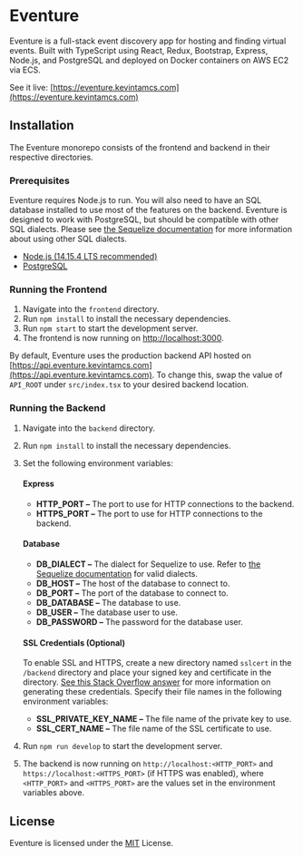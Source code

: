 # Eventure

Eventure is a full-stack event discovery app for hosting and finding virtual events. Built with TypeScript using React, Redux, Bootstrap, Express, Node.js, and PostgreSQL and deployed on Docker containers on AWS EC2 via ECS.

See it live: [https://eventure.kevintamcs.com](https://eventure.kevintamcs.com)

## Installation

The Eventure monorepo consists of the frontend and backend in their respective directories.

### Prerequisites

Eventure requires Node.js to run. You will also need to have an SQL database installed to use most of the features on the backend. Eventure is designed to work with PostgreSQL, but should be compatible with other SQL dialects. Please see [the Sequelize documentation](https://sequelize.org/master/manual/dialect-specific-things.html) for more information about using other SQL dialects. 

- [Node.js (14.15.4 LTS recommended)](https://nodejs.org/)
- [PostgreSQL](https://www.postgresql.org/)

### Running the Frontend
1. Navigate into the `frontend` directory.
2. Run `npm install` to install the necessary dependencies.
3. Run `npm start` to start the development server.
4. The frontend is now running on [http://localhost:3000](http://localhost:3000).

By default, Eventure uses the production backend API hosted on [https://api.eventure.kevintamcs.com](https://api.eventure.kevintamcs.com). To change this, swap the value of `API_ROOT` under `src/index.tsx` to your desired backend location.

### Running the Backend
1. Navigate into the `backend` directory.
2. Run `npm install` to install the necessary dependencies.
3. Set the following environment variables:
   
    #### Express
    - **HTTP_PORT –** The port to use for HTTP connections to the backend.
    - **HTTPS_PORT –** The port to use for HTTP connections to the backend.
    
    #### Database
    - **DB_DIALECT –** The dialect for Sequelize to use. Refer to [the Sequelize documentation](https://sequelize.org/master/manual/dialect-specific-things.html) for valid dialects.
    - **DB_HOST –** The host of the database to connect to.
    - **DB_PORT –** The port of the database to connect to.
    - **DB_DATABASE –** The database to use. 
    - **DB_USER –** The database user to use.
    - **DB_PASSWORD –** The password for the database user.
    
    #### SSL Credentials (Optional)
   To enable SSL and HTTPS, create a new directory named `sslcert` in the `/backend` directory and place your signed key and certificate in the directory. [See this Stack Overflow answer](https://stackoverflow.com/a/52007971) for more information on generating these credentials. Specify their file names in the following environment variables:
    - **SSL_PRIVATE_KEY_NAME –** The file name of the private key to use.
    - **SSL_CERT_NAME –** The file name of the SSL certificate to use.

4. Run `npm run develop` to start the development server.
5. The backend is now running on `http://localhost:<HTTP_PORT>` and `https://localhost:<HTTPS_PORT>` (if HTTPS was enabled), where `<HTTP_PORT>` and `<HTTPS_PORT>` are the values set in the environment variables above.

## License

Eventure is licensed under the [MIT](LICENSE) License.